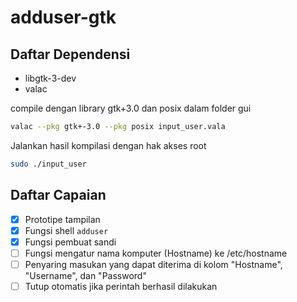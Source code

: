 # adduser-gtk

## Daftar Dependensi
- libgtk-3-dev
- valac

compile dengan library gtk+3.0 dan posix dalam folder gui

```bash
valac --pkg gtk+-3.0 --pkg posix input_user.vala
```

Jalankan hasil kompilasi dengan hak akses root 
```bash
sudo ./input_user
```

## Daftar Capaian
- [x] Prototipe tampilan
- [x] Fungsi shell `adduser`
- [x] Fungsi pembuat sandi
- [ ] Fungsi mengatur nama komputer (Hostname) ke /etc/hostname
- [ ] Penyaring masukan yang dapat diterima di kolom "Hostname", "Username", dan "Password"
- [ ] Tutup otomatis jika perintah berhasil dilakukan

